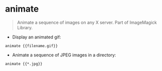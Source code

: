 # animate

> Animate a sequence of images on any X server. 
> Part of ImageMagick Library.

- Display an animated gif:

`animate {{filename.gif}}`

- Animate a sequence of JPEG images in a directory:

`animate {{*.jpg}}`